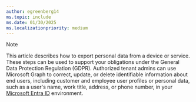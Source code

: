 ```yaml
---
author: egreenberg14
ms.topic: include
ms.date: 01/30/2025
ms.localizationpriority: medium
---
```


<!-- markdownlint-disable MD041-->

>[!NOTE]
>This article describes how to export personal data from a device or service. These steps can be used to support your obligations under the General Data Protection Regulation (GDPR). Authorized tenant admins can use Microsoft Graph to correct, update, or delete identifiable information about end users, including customer and employee user profiles or personal data, such as a user's name, work title, address, or phone number, in your [Microsoft Entra ID](https://www.microsoft.com/security/business/identity-access/microsoft-entra-id) environment.
